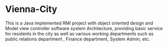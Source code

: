 # Vienna-City
This is a Java implemented RMI project with object oriented design and Model view controller software system Architecture, providing basic service for residents in the city as well as various working departments such as public relations department , Finance department, System Admin, etc.
